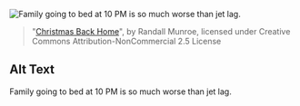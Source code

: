 ![Family going to bed at 10 PM is so much worse than jet lag.](https://imgs.xkcd.com/comics/christmas_back_home.png)
> "[Christmas Back Home](https://xkcd.com/361/)", by Randall Munroe, licensed under Creative Commons Attribution-NonCommercial 2.5 License

## Alt Text
Family going to bed at 10 PM is so much worse than jet lag.

